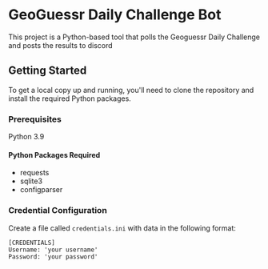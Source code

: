 # GeoGuessr Daily Challenge Bot

This project is a Python-based tool that polls the Geoguessr Daily Challenge and posts the results to discord

## Getting Started

To get a local copy up and running, you'll need to clone the repository and install the required Python packages.

### Prerequisites

Python 3.9

#### Python Packages Required

* requests
* sqlite3
* configparser

### Credential Configuration

Create a file called `credentials.ini` with data in the following format:

    [CREDENTIALS]
    Username: 'your username' 
    Password: 'your password'